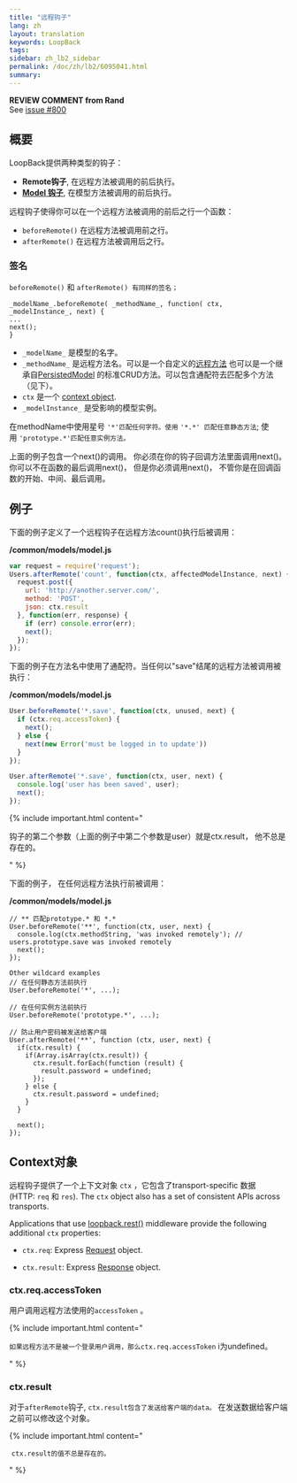```yaml
---
title: "远程钩子"
lang: zh
layout: translation
keywords: LoopBack
tags:
sidebar: zh_lb2_sidebar
permalink: /doc/zh/lb2/6095041.html
summary:
---
```


<div class="sl-hidden"><strong>REVIEW COMMENT from Rand</strong><br>See <a href="https://github.com/strongloop/loopback/issues/800" class="external-link" rel="nofollow">issue #800</a></div>

## 概要

LoopBack提供两种类型的钩子：

*   **Remote钩子**, 在远程方法被调用的前后执行。
*   **[Model 钩子](6095042.html)**, 在模型方法被调用的前后执行。

远程钩子使得你可以在一个远程方法被调用的前后之行一个函数：

*   `beforeRemote()` 在远程方法被调用前之行。
*   `afterRemote()` 在远程方法被调用后之行。

### 签名

`beforeRemote()` 和 `afterRemote() 有同样的签名；`

```
_modelName_.beforeRemote( _methodName_, function( ctx, _modelInstance_, next) {
...
next();
}
```

*   `_modelName_` 是模型的名字。
*   `_methodName_` 是远程方法名。可以是一个自定义的[远程方法](6095040.html) 也可以是一个继承自[PersistedModel](http://apidocs.strongloop.com/loopback/#persistedmodel) 的标准CRUD方法。可以包含通配符去匹配多个方法（见下）。
*   `ctx` 是一个 [context object](6095041.html). 
*   `_modelInstance_` 是受影响的模型实例。

在methodName中使用星号 `'*'匹配任何字符。使用` `'*.*' 匹配任意静态方法`; 使用 `'prototype.*'匹配任意实例方法。`

上面的例子包含一个next()的调用。 你必须在你的钩子回调方法里面调用next()。 你可以不在函数的最后调用next()， 但是你必须调用next()， 不管你是在回调函数的开始、中间、最后调用。

## 例子

下面的例子定义了一个远程钩子在远程方法count()执行后被调用：

**/common/models/model.js**

```js
var request = require('request');
Users.afterRemote('count', function(ctx, affectedModelInstance, next) {
  request.post({
    url: 'http://another.server.com/',
    method: 'POST',
    json: ctx.result
  }, function(err, response) {
    if (err) console.error(err);
    next();
  });
});
```

下面的例子在方法名中使用了通配符。当任何以"save"结尾的远程方法被调用被执行：

**/common/models/model.js**

```js
User.beforeRemote('*.save', function(ctx, unused, next) {
  if (ctx.req.accessToken) {
    next();
  } else {
    next(new Error('must be logged in to update'))
  }
});

User.afterRemote('*.save', function(ctx, user, next) {
  console.log('user has been saved', user);
  next();
});
```

{% include important.html content="

钩子的第二个参数（上面的例子中第二个参数是user）就是ctx.result， 他不总是存在的。

" %}

下面的例子， 在任何远程方法执行前被调用：

**/common/models/model.js**

```
// ** 匹配prototype.* 和 *.*
User.beforeRemote('**', function(ctx, user, next) {
  console.log(ctx.methodString, 'was invoked remotely'); // users.prototype.save was invoked remotely
  next();
});

Other wildcard examples
// 在任何静态方法前执行
User.beforeRemote('*', ...);

// 在任何实例方法前执行
User.beforeRemote('prototype.*', ...);

// 防止用户密码被发送给客户端
User.afterRemote('**', function (ctx, user, next) {
  if(ctx.result) {
    if(Array.isArray(ctx.result)) {
      ctx.result.forEach(function (result) {
        result.password = undefined;
      });
    } else {
      ctx.result.password = undefined;
    }
  }

  next();
});
```

## Context对象

远程钩子提供了一个上下文对象 `ctx` ，它包含了transport-specific 数据 (HTTP: `req` 和 `res`). The `ctx` object also has a set of consistent APIs across transports.

Applications that use [loopback.rest()](http://apidocs.strongloop.com/loopback/#loopbackrest) middleware provide the following additional `ctx` properties:

*   `ctx.req`: Express [Request](http://expressjs.com/api.html#req) object. 

*   `ctx.result`: Express [Response](http://expressjs.com/api.html#res) object.

### ctx.req.accessToken

用户调用远程方法使用的`accessToken` 。

{% include important.html content="

`如果远程方法不是被一个登录用户调用，那么ctx.req.accessToken` i为undefined。

" %}

### ctx.result

对于`afterRemote`钩子, `ctx.result包含了发送给客户端的data。` 在发送数据给客户端之前可以修改这个对象。

{% include important.html content="

 `ctx.result的值不总是存在的。`

" %}
